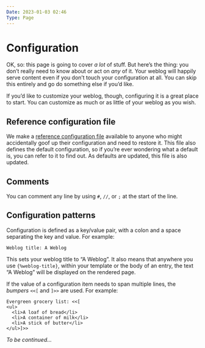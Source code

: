 ```yaml
---
Date: 2023-01-03 02:46
Type: Page
---
```


# Configuration

OK, so: this page is going to cover _a lot_ of stuff. But here’s the thing: you don’t really need to know about or act on _any_ of it. Your weblog will happily serve content even if you don’t touch your configuration at all. You can skip this entirely and go do something else if you’d like.

If you’d like to customize your weblog, though, configuring it is a great place to start. You can customize as much or as little of your weblog as you wish.

## Reference configuration file

We make a [reference configuration file](https://github.com/neatnik/omg.lol/blob/main/weblog/weblog-default-configuration.conf) available to anyone who might accidentally goof up their configuration and need to restore it. This file also defines the default configuration, so if you’re ever wondering what a default is, you can refer to it to find out. As defaults are updated, this file is also updated.

## Comments

You can comment any line by using `#`, `//`, or `;` at the start of the line.

## Configuration patterns

Configuration is defined as a key/value pair, with a colon and a space separating the key and value. For example:

```
Weblog title: A Weblog
```

This sets your weblog title to “A Weblog”. It also means that anywhere you use `{%weblog-title}`, within your template or the body of an entry, the text “A Weblog” will be displayed on the rendered page.

If the value of a configuration item needs to span multiple lines, the _bumpers_ `<<[` and `]>>` are used. For example:

```
Evergreen grocery list: <<[
<ul>
  <li>A loaf of bread</li>
  <li>A container of milk</li>
  <li>A stick of butter</li>
</ul>]>>
```

_To be continued..._